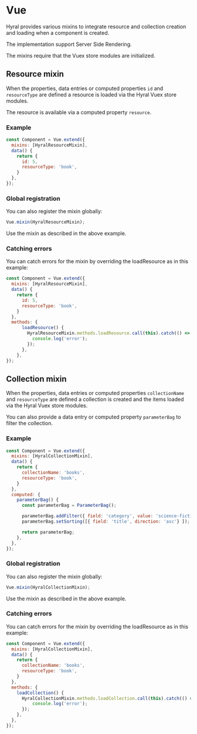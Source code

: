 # Vue
Hyral provides various mixins to integrate resource and collection creation and loading when a component is created.

The implementation support Server Side Rendering.

The mixins require that the Vuex store modules are initialized.

## Resource mixin
When the properties, data entries or computed properties `id` and `resourceType` are defined a
resource is loaded via the Hyral Vuex store modules.

The resource is available via a computed property `resource`.

### Example
```javascript
const Component = Vue.extend({
  mixins: [HyralResourceMixin],
  data() {
    return {
      id: 5,
      resourceType: 'book',
    }
  },
});
```

### Global registration
You can also register the mixin globally:

```javascript
Vue.mixin(HyralResourceMixin);
```

Use the mixin as described in the above example.


### Catching errors
You can catch errors for the mixin by overriding the loadResource as in this example:
```javascript
const Component = Vue.extend({
  mixins: [HyralResourceMixin],
  data() {
    return {
      id: 5,
      resourceType: 'book',
    }
  },
  methods: {
      loadResource() {
        HyralResourceMixin.methods.loadResource.call(this).catch(() => {
          console.log('error');
        });
      },
    },
});
```

## Collection mixin
When the properties, data entries or computed properties `collectionName` and `resourceType` are 
defined a collection is created and the items loaded via the Hyral Vuex store modules.

You can also provide a data entry or computed property `parameterBag` to filter the collection.

### Example
```javascript
const Component = Vue.extend({
  mixins: [HyralCollectionMixin],
  data() {
    return {
      collectionName: 'books',
      resourceType: 'book',
    }
  },
  computed: {
    parameterBag() {
      const parameterBag = ParameterBag();

      parameterBag.addFilter({ field: 'category', value: 'science-fiction' });
      parameterBag.setSorting([{ field: 'title', direction: 'asc'} ]);

      return parameterBag;
    },
  },
});
```

### Global registration
You can also register the mixin globally:

```javascript
Vue.mixin(HyralCollectionMixin);
```

Use the mixin as described in the above example.

### Catching errors
You can catch errors for the mixin by overriding the loadResource as in this example:
```javascript
const Component = Vue.extend({
  mixins: [HyralCollectionMixin],
  data() {
    return {
      collectionName: 'books',
      resourceType: 'book',
    }
  },
  methods: {
    loadCollection() {
      HyralCollectionMixin.methods.loadCollection.call(this).catch(() => {
          console.log('error');
      });
    },
  },
});
```
